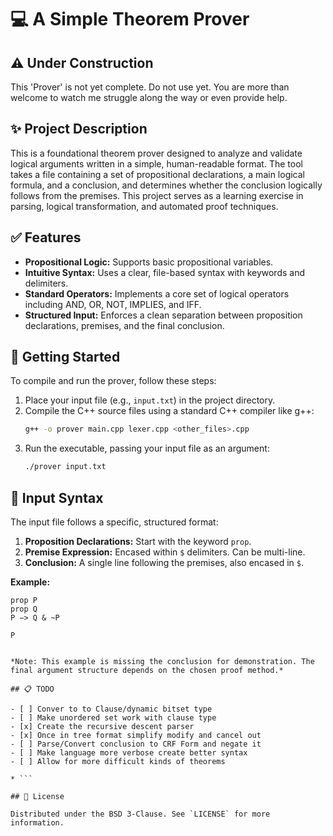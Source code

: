 # 💻 A Simple Theorem Prover

## ⚠️ Under Construction

This 'Prover' is not yet complete. Do not use yet. You are more than welcome to watch me struggle along the way or even provide help.

## ✨ Project Description

This is a foundational theorem prover designed to analyze and validate logical arguments written in a simple, human-readable format. The tool takes a file containing a set of propositional declarations, a main logical formula, and a conclusion, and determines whether the conclusion logically follows from the premises. This project serves as a learning exercise in parsing, logical transformation, and automated proof techniques.

## ✅ Features

* **Propositional Logic:** Supports basic propositional variables.
* **Intuitive Syntax:** Uses a clear, file-based syntax with keywords and delimiters.
* **Standard Operators:** Implements a core set of logical operators including AND, OR, NOT, IMPLIES, and IFF.
* **Structured Input:** Enforces a clean separation between proposition declarations, premises, and the final conclusion.

## 🚀 Getting Started

To compile and run the prover, follow these steps:

1.  Place your input file (e.g., `input.txt`) in the project directory.
2.  Compile the C++ source files using a standard C++ compiler like g++:
    ```sh
    g++ -o prover main.cpp lexer.cpp <other_files>.cpp
    ```
3.  Run the executable, passing your input file as an argument:
    ```sh
    ./prover input.txt
    ```

## 📝 Input Syntax

The input file follows a specific, structured format:

1.  **Proposition Declarations:** Start with the keyword `prop`.
2.  **Premise Expression:** Encased within `$` delimiters. Can be multi-line.
3.  **Conclusion:** A single line following the premises, also encased in `$`.

**Example:**

```
prop P
prop Q
P −> Q & ~P

P
```
```

*Note: This example is missing the conclusion for demonstration. The final argument structure depends on the chosen proof method.*

## 📋 TODO

- [ ] Conver to to Clause/dynamic bitset type
- [ ] Make unordered set work with clause type
- [x] Create the recursive descent parser
- [x] Once in tree format simplify modify and cancel out
- [ ] Parse/Convert conclusion to CRF Form and negate it
- [ ] Make language more verbose create better syntax
- [ ] Allow for more difficult kinds of theorems 

* ```

## 📄 License

Distributed under the BSD 3-Clause. See `LICENSE` for more information.

